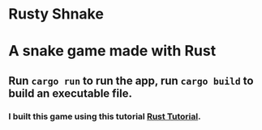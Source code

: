 # Rusty Shnake

# A snake game made with Rust

## Run `cargo run` to run the app, run `cargo build` to build an executable file.

### I built this game using this tutorial [Rust Tutorial](https://youtu.be/DnT_7M7L7vo).
